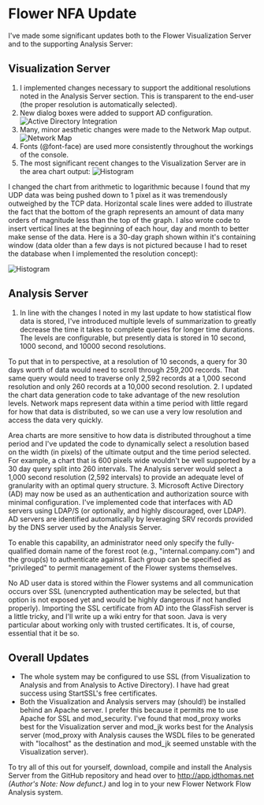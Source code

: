 # Flower NFA Update

I've made some significant updates both to the Flower Visualization Server and to the supporting Analysis Server:

## Visualization Server

1. I implemented changes necessary to support the additional resolutions noted in the Analysis Server section. This is transparent to the end-user (the proper resolution is automatically selected).
2. New dialog boxes were added to support AD configuration.
  ![Active Directory Integration](https://ser.endipito.us/file/ad.png)
3. Many, minor aesthetic changes were made to the Network Map output.
  ![Network Map](https://ser.endipito.us/file/networkmap2.png)
4. Fonts (@font-face) are used more consistently throughout the workings of the console.
5. The most significant recent changes to the Visualization Server are in the area chart output:
  ![Histogram](https://ser.endipito.us/file/histogram-enlarged.png)
  
I changed the chart from arithmetic to logarithmic because I found that my UDP data was being pushed down to 1 pixel as it was tremendously outweighed by the TCP data. Horizontal scale lines were added to illustrate the fact that the bottom of the graph represents an amount of data many orders of magnitude less than the top of the graph. I also wrote code to insert vertical lines at the beginning of each hour, day and month to better make sense of the data. Here is a 30-day graph shown within it's containing window (data older than a few days is not pictured because I had to reset the database when I implemented the resolution concept):

![Histogram](https://ser.endipito.us/file/histogram.png)

## Analysis Server

1. In line with the changes I noted in my last update to how statistical flow data is stored, I've introduced multiple levels of summarization to greatly decrease the time it takes to complete queries for longer time durations. The levels are configurable, but presently data is stored in 10 second, 1000 second, and 10000 second resolutions.
  
  To put that in to perspective, at a resolution of 10 seconds, a query for 30 days worth of data would need to scroll through 259,200 records. That same query would need to traverse only 2,592 records at a 1,000 second resolution and only 260 records at a 10,000 second resolution.
2. I updated the chart data generation code to take advantage of the new resolution levels. Network maps represent data within a time period with little regard for how that data is distributed, so we can use a very low resolution and access the data very quickly.
  
  Area charts are more sensitive to how data is distributed throughout a time period and I've updated the code to dynamically select a resolution based on the width (in pixels) of the ultimate output and the time period selected. For example, a chart that is 600 pixels wide wouldn't be well supported by a 30 day query split into 260 intervals. The Analysis server would select a 1,000 second resolution (2,592 intervals) to provide an adequate level of granularity with an optimal query structure.
3. Microsoft Active Directory (AD) may now be used as an authentication and authorization source with minimal configuration. I've implemented code that interfaces with AD servers using LDAP/S (or optionally, and highly discouraged, over LDAP). AD servers are identified automatically by leveraging SRV records provided by the DNS server used by the Analysis Server.
  
  To enable this capability, an administrator need only specify the fully-qualified domain name of the forest root (e.g., "internal.company.com") and the group(s) to authenticate against. Each group can be specified as "privileged" to permit management of the Flower systems themselves.
  
  No AD user data is stored within the Flower systems and all communication occurs over SSL (unencrypted authentication may be selected, but that option is not exposed yet and would be highly dangerous if not handled properly). Importing the SSL certificate from AD into the GlassFish server is a little tricky, and I'll write up a wiki entry for that soon. Java is very particular about working only with trusted certificates. It is, of course, essential that it be so.

## Overall Updates

* The whole system may be configured to use SSL (from Visualization to Analysis and from Analysis to Active Directory). I have had great success using StartSSL's free certificates.
* Both the Visualization and Analysis servers may (should!) be installed behind an Apache server. I prefer this because it permits me to use Apache for SSL and mod\_security. I've found that mod\_proxy works best for the Visualization server and mod\_jk works best for the Analysis server (mod\_proxy with Analysis causes the WSDL files to be generated with "localhost" as the destination and mod\_jk seemed unstable with the Visualization server).

To try all of this out for yourself, download, compile and install the Analysis Server from the GitHub repository and head over to http://app.jdthomas.net _(Author's Note: Now defunct.)_ and log in to your new Flower Network Flow Analysis system.
